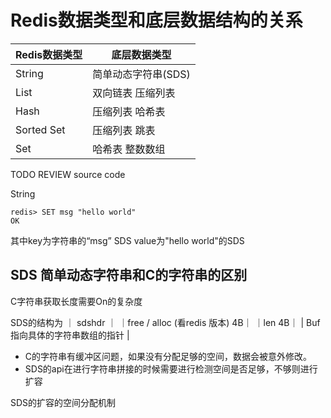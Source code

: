 # Redis数据类型和底层数据结构的关系

| Redis数据类型 | 底层数据类型        |
| ------------- | ------------------- |
| String        | 简单动态字符串(SDS) |
| List          | 双向链表  压缩列表  |
| Hash          | 压缩列表  哈希表    |
| Sorted Set    | 压缩列表  跳表      |
| Set           | 哈希表   整数数组   |
	
TODO REVIEW source code

String 

```shell
redis> SET msg "hello world"
OK
```

其中key为字符串的“msg”  SDS
value为"hello world"的SDS

## SDS 简单动态字符串和C的字符串的区别
C字符串获取长度需要On的复杂度

SDS的结构为
｜ sdshdr ｜
｜free / alloc (看redis 版本)  4B｜
｜len   4B｜
| Buf   指向具体的字符串数组的指针 |

* C的字符串有缓冲区问题，如果没有分配足够的空间，数据会被意外修改。
* SDS的api在进行字符串拼接的时候需要进行检测空间是否足够，不够则进行扩容

SDS的扩容的空间分配机制

																